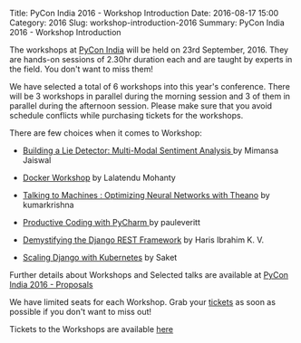 Title: PyCon India 2016 - Workshop Introduction
Date: 2016-08-17 15:00
Category: 2016
Slug: workshop-introduction-2016
Summary: PyCon India 2016 - Workshop Introduction


The workshops at [PyCon India](https://in.pycon.org/2016/) will be held on 23rd September, 2016. They are hands-on sessions of 2.30hr duration each and are taught by experts in the field. You don't want to miss them!

We have selected a total of 6 workshops into this year's conference. There will be 3 workshops in parallel during the morning session and 3 of them in parallel during the afternoon session. Please make sure that you avoid schedule conflicts while purchasing tickets for the workshops.


There are few choices when it comes to Workshop:


- [Building a Lie Detector: Multi-Modal Sentiment Analysis ](https://in.pycon.org/cfp/2016/proposals/building-a-lie-detector-multi-modal-sentiment-analysis~epk1d/) by Mimansa Jaiswal

- [Docker Workshop](https://in.pycon.org/cfp/2016/proposals/docker-workshop~dyXwb/) by Lalatendu Mohanty

- [Talking to Machines : Optimizing Neural Networks with Theano](https://in.pycon.org/cfp/2016/proposals/talking-to-machines-optimizing-neural-networks-with-theano~ep2rb/) by kumarkrishna

- [Productive Coding with PyCharm ](https://in.pycon.org/cfp/2016/proposals/productive-coding-with-pycharm~aA11a/) by pauleveritt

- [Demystifying the Django REST Framework](https://in.pycon.org/cfp/2016/proposals/demystifying-the-django-rest-framework~dBNxd/) by Haris Ibrahim K. V.

- [Scaling Django with Kubernetes](https://in.pycon.org/cfp/2016/proposals/scaling-django-with-kubernetes~boONb/) by Saket


Further details about Workshops and Selected talks are available at [PyCon India 2016 - Proposals](https://in.pycon.org/cfp/2016/proposals/#proposals)

We have limited seats for each Workshop. Grab your [tickets](https://in.explara.com/e/pycon-india-2016) as soon as possible if you don't want to miss out!

Tickets to the Workshops are available [here](https://in.explara.com/e/pycon-india-2016)



